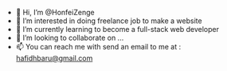 - 👋 Hi, I’m @HonfeiZenge
- 👀 I’m interested in doing freelance job to make a website
- 🌱 I’m currently learning to become a full-stack web developer
- 💞️ I’m looking to collaborate on ...
- 📫 You can reach me with send an email to me at : hafidhbaru@gmail.com
